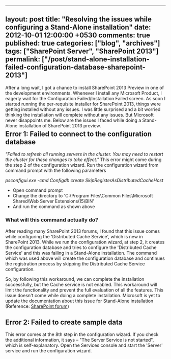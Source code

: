 ---
layout: post
title: "Resolving the issues while configuring a Stand-Alone installation"
date: 2012-10-01 12:00:00 +0530
comments: true
published: true
categories: ["blog", "archives"]
tags: ["SharePoint Server", "SharePoint 2013"]
permalink: ["/post/stand-alone-installation-failed-configuration-database-sharepoint-2013"]
  ---
<!-- more -->
<p style="margin-bottom: 5px;">After a long wait, I got a chance to install SharePoint 2013 Preview in one of the development environments. Whenever I install any Microsoft Product, I eagerly wait for the Configuration Failed/Installation Failed screen. As soon I started running the per-requisite installer for SharePoint 2013, things were getting installed without any issues. I was little surprised and a bit worried thinking the installation will complete without any issues. But Microsoft never disappoints me. Below are the issues I faced while doing a Stand-Alone installation of SharePoint 2013 preview.</p>
<h2 style="margin-top: 5px;">Error 1: Failed to connect to the configuration database</h2>
<p><em>"Failed to refresh all running servers in the cluster. You may need to restart the cluster for these changes to take effect."</em> This error might come during the step 2 of the configuration wizard. Run the configuration wizard from command prompt with the following parameters</p>
<p class="ac"><em>psconfigui.exe -cmd Configdb create SkipRegisterAsDistributedCacheHost</em></p>
<ul class="spd-ul">
<li>Open command prompt</li>
<li>Change the directory to 'C:\Program Files\Common Files\Microsoft Shared\Web Server Extensions\15\BIN'</li>
<li>And run the command as shown above</li>
</ul>
<h3>What will this command actually do?</h3>
<p>After reading many SharePoint 2013 forums, I found that this issue comes while configuring the 'Distributed Cache Service', which is new in SharePoint 2013. While we run the configuration wizard, at step 2, it creates the configuration database and tries to configure the 'Distributed Cache Service' and this was failing in a Stand-Alone installation. The command which was used above will create the configuration database and continues the registration process by skipping the Distributed Cache Service configuration.</p>
<p>So, by following this workaround, we can complete the installation successfully, but the Cache service is not enabled. This workaround will limit the functionality and prevent the full evaluation of all the features. This issue doesn't come while doing a complete installation. Microsoft is yet to update the documentation about this issue for Stand-Alone installation (Reference: <a href="http://social.technet.microsoft.com/Forums/en-US/sharepointitpropreview/thread/57dfc126-c730-4c9b-bb70-5e4a2acdddd5" target="_blank">SharePoint forum</a>)</p>
<h2>Error 2: Failed to create sample data</h2>
<p>This error comes at the 8th step in the configuration wizard. If you check the additional information, it says &ndash; "The Server Service is not started", which is self-explanatory. Open the Services console and start the 'Server' service and run the configuration wizard.</p>
